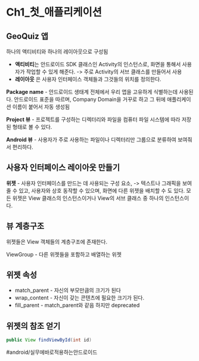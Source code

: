 # Ch1_첫_애플리케이션
## GeoQuiz 앱
하나의 액티비티와 하나의 레이아웃으로 구성됨
- **액티비티**는  안드로이드 SDK 클래스인 Activity의 인스턴스로, 화면을 통해서 사용자가 작업할 수 있게 해준다. -> 주로 Activity의 서브 클래스를 만들어서 사용
- **레이아웃** 은 사용자 인터페이스 객체들과 그것들의 위치를 정의한다.


**Package name** - 안드로이드 생태계 전체에서 우리 앱을 고유하게 식별하는데 사용된다.  안드로이드 표준을 따르며, Company Domain을 거꾸로 하고 그 뒤에 애플리케이션 이름이 붙어서 자동 생성됨


**Project 뷰** - 프로젝트를 구성하는 디렉터리와 파일을 컴퓨터 파일 시스템에 따라 저장된 형태로 볼 수 있다.

**Android 뷰** - 사용자가 주로 사용하는 파일이나 디렉터리만 그룹으로 분류하여 보여줘서 편리하다.


## 사용자 인터페이스 레이아웃 만들기
**위젯** - 사용자 인터페이스를 만드는 데 사용되는 구성 요소, -> 텍스트나 그래픽을 보여줄 수 있고, 사용자와 상호 동작할 수 있으며, 화면에 다른 위젯을 배치할 수 도 있다.
	모든 위젯은 View 클래스의 인스턴스이거나 View의 서브 클래스 중 하나의 인스턴스이다.

## 뷰 계층구조
위젯들은 View 객체들의 계층구조에 존재한다.

ViewGroup - 다른 위젯들을 포함하고 배열하는 위젯

## 위젯 속성
- match_parent - 자신의 부모만큼의 크기가 된다
- wrap_content - 자신이 갖는 콘텐츠에 필요한 크기가 된다.
- fill_parent - match_parent와 같음 하지만 deprecated

## 위젯의 참조 얻기
```java
public View findViewById(int id)
```



#android/실무에바로적용하는안드로이드